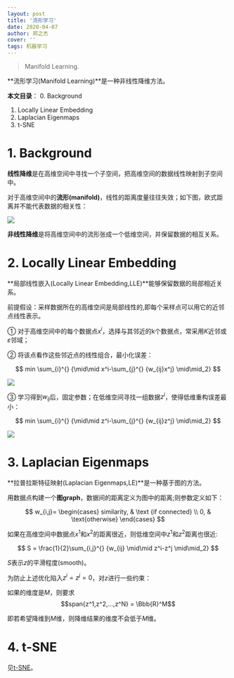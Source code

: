 ```yaml
---
layout: post
title: '流形学习'
date: 2020-04-07
author: 郑之杰
cover: ''
tags: 机器学习
---
```


> Manifold Learning.

**流形学习(Manifold Learning)**是一种非线性降维方法。

**本文目录**：
0. Background
1. Locally Linear Embedding
2. Laplacian Eigenmaps
3. t-SNE

# 1. Background
**线性降维**是在高维空间中寻找一个子空间，把高维空间的数据线性映射到子空间中。

对于高维空间中的**流形(manifold)**，线性的距离度量往往失效；如下图，欧式距离并不能代表数据的相关性：

![](https://pic.downk.cc/item/5ea2e8ecc2a9a83be5c22c73.jpg)

**非线性降维**是将高维空间中的流形张成一个低维空间，并保留数据的相互关系。

# 2. Locally Linear Embedding
**局部线性嵌入(Locally Linear Embedding,LLE)**能够保留数据的局部相近关系。

前提假设：采样数据所在的高维空间是局部线性的,即每个采样点可以用它的近邻点线性表示。

① 对于高维空间中的每个数据点$x^i$，选择与其邻近的k个数据点，常采用$K$近邻或$ε$邻域；

② 将该点看作这些邻近点的线性组合，最小化误差：

$$ min \sum_{i}^{} {\mid\mid x^i-\sum_{j}^{} {w_{ij}x^j} \mid\mid_2} $$

![](https://pic.downk.cc/item/5ea2f178c2a9a83be5cd2583.jpg)

③ 学习得到$w_{ij}$后，固定参数；在低维空间寻找一组数据$z^i$，使得低维重构误差最小：

$$ min \sum_{i}^{} {\mid\mid z^i-\sum_{j}^{} {w_{ij}z^j} \mid\mid_2} $$

![](https://pic.downk.cc/item/5ea2f1b7c2a9a83be5cd7ca7.jpg)

# 3. Laplacian Eigenmaps
**拉普拉斯特征映射(Laplacian Eigenmaps,LE)**是一种基于图的方法。

用数据点构建一个**图graph**，数据间的距离定义为图中的距离;则参数定义如下：

$$ w_{i,j}= \begin{cases} similarity, & \text {if connected} \\ 0, & \text{otherwise} \end{cases} $$

如果在高维空间中数据点$x^1$和$x^2$的距离很近，则低维空间中$z^1$和$z^2$距离也很近:

$$ S = \frac{1}{2}\sum_{i,j}^{} {w_{ij} \mid\mid z^i-z^j \mid\mid_2} $$

$S$表示$z$的平滑程度(smooth)。

为防止上述优化陷入$z^i=z^j=0$，对$z$进行一些约束：

如果的维度是$M$，则要求$$span{z^1,z^2,...,z^N} = \Bbb{R}^M$$

即若希望降维到$M$维，则降维结果的维度不会低于$M$维。

# 4. t-SNE
见[t-SNE](https://0809zheng.github.io/2020/04/10/t-SNE.html)。
